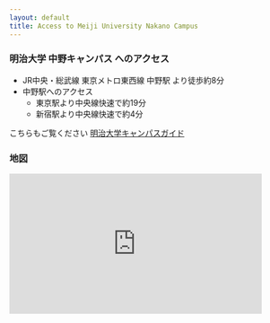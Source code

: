 ```yaml
---
layout: default
title: Access to Meiji University Nakano Campus
---
```


### 明治大学 中野キャンパス へのアクセス

+ JR中央・総武線 東京メトロ東西線 中野駅 より徒歩約8分
+ 中野駅へのアクセス
    + 東京駅より中央線快速で約19分
    + 新宿駅より中央線快速で約4分


こちらもご覧ください [明治大学キャンパスガイド](http://www.meiji.ac.jp/koho/campus_guide/index.html)

### 地図

<iframe
  width="450"
  height="250"
  frameborder="0" style="border:0"
  src="https://www.google.com/maps/embed/v1/view?key=AIzaSyAnRkK9JoARBzzaI2XsWkhUW0FFWlpQgP8&center=35.707092,139.659723&zoom=15">
</iframe>

